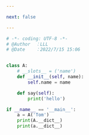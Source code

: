 ```yaml
---

next: false

---
```




<BlogInfo id="813" title="5.影响属性处理方式的特殊属性" author="白日梦想猿" pv=0 read_times=0 pre_cost_time="0分17秒" category="动态属性和特性" tag_list="['动态属性和特性']" create_time="2022.07.15 15:06:22" update_time="2022.07.15 16:38:41" />

```python
# -*- coding: UTF-8 -*-                            
# @Author  ：LLL                         
# @Date    ：2022/7/15 15:06  


class A:
    # __slots__ = ('name')
    def __init__(self, name):
        self.name = name

    def say(self):
        print('hello')

if __name__ == '__main__':
    a = A('Tom')
    print(A.__dict__)
    print(a.__dict__)

```



<ActionBox />
